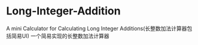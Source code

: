 # Long-Integer-Addition
A mini Calculator for Calculating Long Integer Additions(长整数加法计算器包括简易UI)
一个简易实现的长整数加法计算器
